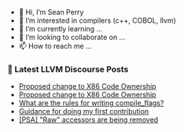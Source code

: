 - 👋 Hi, I’m Sean Perry
- 👀 I’m interested in compilers (c++, COBOL, llvm)
- 🌱 I’m currently learning ...
- 💞️ I’m looking to collaborate on ...
- 📫 How to reach me ...

<!---
s66perry/s66perry is a ✨ special ✨ repository because its `README.md` (this file) appears on your GitHub profile.
You can click the Preview link to take a look at your changes.
--->
### 📕 Latest LLVM Discourse Posts

<!-- DISCOURSE-LLVM:START -->
- [Proposed change to X86 Code Ownership](https://discourse.llvm.org/t/proposed-change-to-x86-code-ownership/65620#post_4)
- [Proposed change to X86 Code Ownership](https://discourse.llvm.org/t/proposed-change-to-x86-code-ownership/65620#post_3)
- [What are the rules for writing compile_flags?](https://discourse.llvm.org/t/what-are-the-rules-for-writing-compile-flags/65631#post_1)
- [Guidance for doing my first contribution](https://discourse.llvm.org/t/guidance-for-doing-my-first-contribution/65590#post_5)
- [[PSA] &quot;Raw&quot; accessors are being removed](https://discourse.llvm.org/t/psa-raw-accessors-are-being-removed/65629#post_1)
<!-- DISCOURSE-LLVM:END -->
